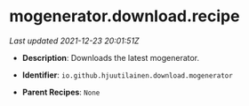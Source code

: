 # mogenerator.download.recipe

_Last updated 2021-12-23 20:01:51Z_

- **Description**: Downloads the latest mogenerator.

- **Identifier**: `io.github.hjuutilainen.download.mogenerator`

- **Parent Recipes**: `None`
